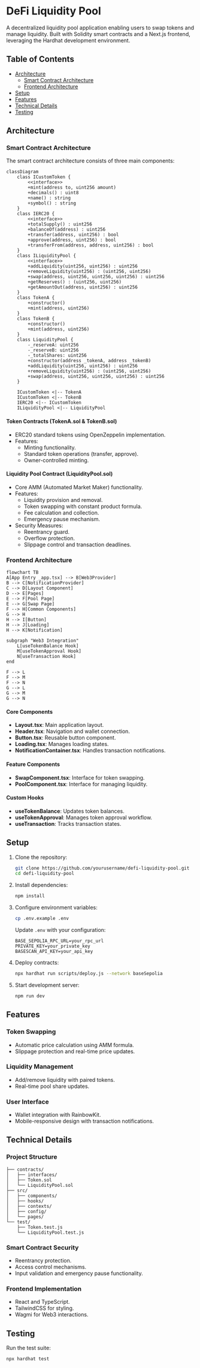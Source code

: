 # DeFi Liquidity Pool

A decentralized liquidity pool application enabling users to swap tokens and manage liquidity. Built with Solidity smart contracts and a Next.js frontend, leveraging the Hardhat development environment.

## Table of Contents

- [Architecture](#architecture)
  - [Smart Contract Architecture](#smart-contract-architecture)
  - [Frontend Architecture](#frontend-architecture)
- [Setup](#setup)
- [Features](#features)
- [Technical Details](#technical-details)
- [Testing](#testing)

## Architecture

### Smart Contract Architecture

The smart contract architecture consists of three main components:

```mermaid
classDiagram
    class ICustomToken {
        <<interface>>
        +mint(address to, uint256 amount)
        +decimals() : uint8
        +name() : string
        +symbol() : string
    }
    class IERC20 {
        <<interface>>
        +totalSupply() : uint256
        +balanceOf(address) : uint256
        +transfer(address, uint256) : bool
        +approve(address, uint256) : bool
        +transferFrom(address, address, uint256) : bool
    }
    class ILiquidityPool {
        <<interface>>
        +addLiquidity(uint256, uint256) : uint256
        +removeLiquidity(uint256) : (uint256, uint256)
        +swap(address, uint256, uint256, uint256) : uint256
        +getReserves() : (uint256, uint256)
        +getAmountOut(address, uint256) : uint256
    }
    class TokenA {
        +constructor()
        +mint(address, uint256)
    }
    class TokenB {
        +constructor()
        +mint(address, uint256)
    }
    class LiquidityPool {
        -_reserveA: uint256
        -_reserveB: uint256
        -_totalShares: uint256
        +constructor(address _tokenA, address _tokenB)
        +addLiquidity(uint256, uint256) : uint256
        +removeLiquidity(uint256) : (uint256, uint256)
        +swap(address, uint256, uint256, uint256) : uint256
    }

    ICustomToken <|-- TokenA
    ICustomToken <|-- TokenB
    IERC20 <|-- ICustomToken
    ILiquidityPool <|-- LiquidityPool
```

#### Token Contracts (TokenA.sol & TokenB.sol)

- ERC20 standard tokens using OpenZeppelin implementation.
- Features:
  - Minting functionality.
  - Standard token operations (transfer, approve).
  - Owner-controlled minting.

#### Liquidity Pool Contract (LiquidityPool.sol)

- Core AMM (Automated Market Maker) functionality.
- Features:
  - Liquidity provision and removal.
  - Token swapping with constant product formula.
  - Fee calculation and collection.
  - Emergency pause mechanism.
- Security Measures:
  - Reentrancy guard.
  - Overflow protection.
  - Slippage control and transaction deadlines.

### Frontend Architecture

```mermaid
flowchart TB
A[App Entry _app.tsx] --> B[Web3Provider]
B --> C[NotificationProvider]
C --> D[Layout Component]
D --> E[Pages]
E --> F[Pool Page]
E --> G[Swap Page]
F --> H[Common Components]
G --> H
H --> I[Button]
H --> J[Loading]
H --> K[Notification]

subgraph "Web3 Integration"
    L[useTokenBalance Hook]
    M[useTokenApproval Hook]
    N[useTransaction Hook]
end

F --> L
F --> M
F --> N
G --> L
G --> M
G --> N
```

#### Core Components

- **Layout.tsx**: Main application layout.
- **Header.tsx**: Navigation and wallet connection.
- **Button.tsx**: Reusable button component.
- **Loading.tsx**: Manages loading states.
- **NotificationContainer.tsx**: Handles transaction notifications.

#### Feature Components

- **SwapComponent.tsx**: Interface for token swapping.
- **PoolComponent.tsx**: Interface for managing liquidity.

#### Custom Hooks

- **useTokenBalance**: Updates token balances.
- **useTokenApproval**: Manages token approval workflow.
- **useTransaction**: Tracks transaction states.

## Setup

1. Clone the repository:

   ```bash
   git clone https://github.com/yourusername/defi-liquidity-pool.git
   cd defi-liquidity-pool
   ```

2. Install dependencies:

   ```bash
   npm install
   ```

3. Configure environment variables:

   ```bash
   cp .env.example .env
   ```

   Update `.env` with your configuration:

   ```env
   BASE_SEPOLIA_RPC_URL=your_rpc_url
   PRIVATE_KEY=your_private_key
   BASESCAN_API_KEY=your_api_key
   ```

4. Deploy contracts:

   ```bash
   npx hardhat run scripts/deploy.js --network baseSepolia
   ```

5. Start development server:
   ```bash
   npm run dev
   ```

## Features

### Token Swapping

- Automatic price calculation using AMM formula.
- Slippage protection and real-time price updates.

### Liquidity Management

- Add/remove liquidity with paired tokens.
- Real-time pool share updates.

### User Interface

- Wallet integration with RainbowKit.
- Mobile-responsive design with transaction notifications.

## Technical Details

### Project Structure

```
├── contracts/
│   ├── interfaces/
│   ├── Token.sol
│   └── LiquidityPool.sol
├── src/
│   ├── components/
│   ├── hooks/
│   ├── contexts/
│   ├── config/
│   └── pages/
└── test/
    ├── Token.test.js
    └── LiquidityPool.test.js
```

### Smart Contract Security

- Reentrancy protection.
- Access control mechanisms.
- Input validation and emergency pause functionality.

### Frontend Implementation

- React and TypeScript.
- TailwindCSS for styling.
- Wagmi for Web3 interactions.

## Testing

Run the test suite:

```bash
npx hardhat test
```
